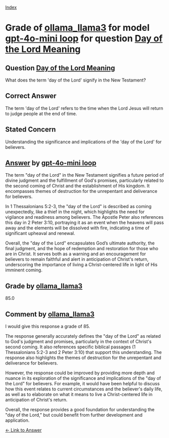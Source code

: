 
[Index](../../../../index.md)
# Grade of [ollama_llama3](../../../grading_models/ollama_llama3.md) for model [gpt-4o-mini loop](../../../answering_models/gpt-4o-mini_loop.md) for question [Day of the Lord Meaning](../../../questions/Day_of_the_Lord_Meaning.md)

## Question [Day of the Lord Meaning](../../../questions/Day_of_the_Lord_Meaning.md)
What does the term 'day of the Lord' signify in the New Testament?

## Correct Answer
The term 'day of the Lord' refers to the time when the Lord Jesus will return to judge people at the end of time.

## Stated Concern
Understanding the significance and implications of the 'day of the Lord' for believers.

## [Answer](../Day_of_the_Lord_Meaning.md) by [gpt-4o-mini loop](../../../answering_models/gpt-4o-mini_loop.md)
The term "day of the Lord" in the New Testament signifies a future period of divine judgment and the fulfillment of God's promises, particularly related to the second coming of Christ and the establishment of His kingdom. It encompasses themes of destruction for the unrepentant and deliverance for believers.

In 1 Thessalonians 5:2-3, the "day of the Lord" is described as coming unexpectedly, like a thief in the night, which highlights the need for vigilance and readiness among believers. The Apostle Peter also references this day in 2 Peter 3:10, portraying it as an event when the heavens will pass away and the elements will be dissolved with fire, indicating a time of significant upheaval and renewal.

Overall, the "day of the Lord" encapsulates God’s ultimate authority, the final judgment, and the hope of redemption and restoration for those who are in Christ. It serves both as a warning and an encouragement for believers to remain faithful and alert in anticipation of Christ's return, underscoring the importance of living a Christ-centered life in light of His imminent coming.

## Grade by [ollama_llama3](../../../grading_models/ollama_llama3.md)
85.0

## Comment by [ollama_llama3](../../../grading_models/ollama_llama3.md)
I would give this response a grade of 85.

The response generally accurately defines the "day of the Lord" as related to God's judgment and promises, particularly in the context of Christ's second coming. It also references specific biblical passages (1 Thessalonians 5:2-3 and 2 Peter 3:10) that support this understanding. The response also highlights the themes of destruction for the unrepentant and deliverance for believers.

However, the response could be improved by providing more depth and nuance in its exploration of the significance and implications of the "day of the Lord" for believers. For example, it would have been helpful to discuss how this event relates to current circumstances and the believer's daily life, as well as to elaborate on what it means to live a Christ-centered life in anticipation of Christ's return.

Overall, the response provides a good foundation for understanding the "day of the Lord," but could benefit from further development and application.

[&lt;- Link to Answer](../Day_of_the_Lord_Meaning.md)
